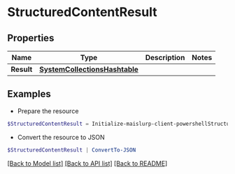 # StructuredContentResult
## Properties

Name | Type | Description | Notes
------------ | ------------- | ------------- | -------------
**Result** | [**SystemCollectionsHashtable**]() |  | 

## Examples

- Prepare the resource
```powershell
$StructuredContentResult = Initialize-maislurp-client-powershellStructuredContentResult  -Result null
```

- Convert the resource to JSON
```powershell
$StructuredContentResult | ConvertTo-JSON
```

[[Back to Model list]](../README#documentation-for-models) [[Back to API list]](../README#documentation-for-api-endpoints) [[Back to README]](../README)

